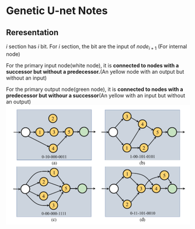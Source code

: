 Genetic U-net Notes
===
Reresentation
---
$i$ section has $i$ bit. For $i$ section, the bit are the input of $node_{i+1}$ (For internal node)

For the primary input node(white node), it is **connected to nodes with a successor but without a predecessor.**(An yellow node with an output but without an input)

For the primary output node(green node), it is **connected to nodes with a predecessor but withour a successor**(An yellow with an input but without an output)
![alt text](image.png)